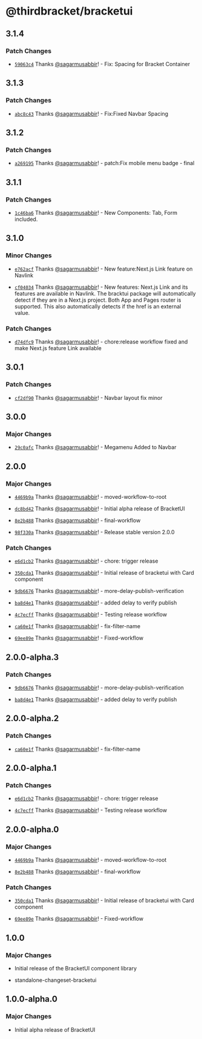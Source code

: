 # @thirdbracket/bracketui

## 3.1.4

### Patch Changes

- [`59063c4`](https://github.com/sagarmusabbir/bracketui/commit/59063c4907b6e50d6bc5ff19ac3586739e07b9ef) Thanks [@sagarmusabbir](https://github.com/sagarmusabbir)! - Fix: Spacing for Bracket Container

## 3.1.3

### Patch Changes

- [`abc8c43`](https://github.com/sagarmusabbir/bracketui/commit/abc8c437490a0f0c72fcd83501602b35a0575141) Thanks [@sagarmusabbir](https://github.com/sagarmusabbir)! - Fix:Fixed Navbar Spacing

## 3.1.2

### Patch Changes

- [`a269195`](https://github.com/sagarmusabbir/bracketui/commit/a2691958b5f1b722d723d562af8af12183a7a02f) Thanks [@sagarmusabbir](https://github.com/sagarmusabbir)! - patch:Fix mobile menu badge - final

## 3.1.1

### Patch Changes

- [`1c46ba6`](https://github.com/sagarmusabbir/bracketui/commit/1c46ba61b5d56625b430a9660b233ebb7998d012) Thanks [@sagarmusabbir](https://github.com/sagarmusabbir)! - New Components: Tab, Form included.

## 3.1.0

### Minor Changes

- [`e762acf`](https://github.com/sagarmusabbir/bracketui/commit/e762acffaf43545f95a23d1dadb53d7702f52bc4) Thanks [@sagarmusabbir](https://github.com/sagarmusabbir)! - New feature:Next.js Link feature on Navlink

- [`cf04034`](https://github.com/sagarmusabbir/bracketui/commit/cf040344df4e0a0a1b85a78dfdf28da03a40f4b0) Thanks [@sagarmusabbir](https://github.com/sagarmusabbir)! - New features: Next.js Link and its features are available in Navlink. The bracktui package will automatically detect if they are in a Next.js project. Both App and Pages router is supported. This also automatically detects if the href is an external value.

### Patch Changes

- [`d74dfc9`](https://github.com/sagarmusabbir/bracketui/commit/d74dfc9b9adfd08bd40cb3310125c2baf3f06cb9) Thanks [@sagarmusabbir](https://github.com/sagarmusabbir)! - chore:release workflow fixed and make Next.js feature Link available

## 3.0.1

### Patch Changes

- [`cf2df90`](https://github.com/sagarmusabbir/bracketui/commit/cf2df9052b6b240d0cc2999946e6a4c2afeec110) Thanks [@sagarmusabbir](https://github.com/sagarmusabbir)! - Navbar layout fix minor

## 3.0.0

### Major Changes

- [`29c0afc`](https://github.com/sagarmusabbir/bracketui/commit/29c0afc899ce947a4b788ab00a3a007f4d743342) Thanks [@sagarmusabbir](https://github.com/sagarmusabbir)! - Megamenu Added to Navbar

## 2.0.0

### Major Changes

- [`4469b9a`](https://github.com/sagarmusabbir/bracketui/commit/4469b9af2393b2eafdfe5563e8202b5cc325539c) Thanks [@sagarmusabbir](https://github.com/sagarmusabbir)! - moved-workflow-to-root

- [`dc8bd42`](https://github.com/sagarmusabbir/bracketui/commit/dc8bd4297144fe09fb17c1c4bc7cdcb20dbc76ed) Thanks [@sagarmusabbir](https://github.com/sagarmusabbir)! - Initial alpha release of BracketUI

- [`8e2b488`](https://github.com/sagarmusabbir/bracketui/commit/8e2b4882db29e45313d071adaed1c64363f2009a) Thanks [@sagarmusabbir](https://github.com/sagarmusabbir)! - final-workflow

- [`98f330a`](https://github.com/sagarmusabbir/bracketui/commit/98f330a94c3ab371b7914918474f1bc6e7cdedd3) Thanks [@sagarmusabbir](https://github.com/sagarmusabbir)! - Release stable version 2.0.0

### Patch Changes

- [`e6d1cb2`](https://github.com/sagarmusabbir/bracketui/commit/e6d1cb202ee9ed52bc06c035f1157289b7d7f0d0) Thanks [@sagarmusabbir](https://github.com/sagarmusabbir)! - chore: trigger release

- [`350cda1`](https://github.com/sagarmusabbir/bracketui/commit/350cda18b712e5b46b0000819160b858258c2c3f) Thanks [@sagarmusabbir](https://github.com/sagarmusabbir)! - Initial release of bracketui with Card component

- [`9db6676`](https://github.com/sagarmusabbir/bracketui/commit/9db6676e57663ae97f969683d48de57c945fb5bf) Thanks [@sagarmusabbir](https://github.com/sagarmusabbir)! - more-delay-publish-verification

- [`ba8d4e1`](https://github.com/sagarmusabbir/bracketui/commit/ba8d4e160362f6681ef9e405fb38fa585b116ab6) Thanks [@sagarmusabbir](https://github.com/sagarmusabbir)! - added delay to verify publish

- [`4c7ecff`](https://github.com/sagarmusabbir/bracketui/commit/4c7ecff517216676aedbe1a4fc7aa8cbe2e629a9) Thanks [@sagarmusabbir](https://github.com/sagarmusabbir)! - Testing release workflow

- [`ca60e1f`](https://github.com/sagarmusabbir/bracketui/commit/ca60e1f3ecf9453a4113b374efaa54ceae291b38) Thanks [@sagarmusabbir](https://github.com/sagarmusabbir)! - fix-filter-name

- [`69ee89e`](https://github.com/sagarmusabbir/bracketui/commit/69ee89e5167283727f1fc447f9cf412188114cbb) Thanks [@sagarmusabbir](https://github.com/sagarmusabbir)! - Fixed-workflow

## 2.0.0-alpha.3

### Patch Changes

- [`9db6676`](https://github.com/sagarmusabbir/bracketui/commit/9db6676e57663ae97f969683d48de57c945fb5bf) Thanks [@sagarmusabbir](https://github.com/sagarmusabbir)! - more-delay-publish-verification

- [`ba8d4e1`](https://github.com/sagarmusabbir/bracketui/commit/ba8d4e160362f6681ef9e405fb38fa585b116ab6) Thanks [@sagarmusabbir](https://github.com/sagarmusabbir)! - added delay to verify publish

## 2.0.0-alpha.2

### Patch Changes

- [`ca60e1f`](https://github.com/sagarmusabbir/bracketui/commit/ca60e1f3ecf9453a4113b374efaa54ceae291b38) Thanks [@sagarmusabbir](https://github.com/sagarmusabbir)! - fix-filter-name

## 2.0.0-alpha.1

### Patch Changes

- [`e6d1cb2`](https://github.com/sagarmusabbir/bracketui/commit/e6d1cb202ee9ed52bc06c035f1157289b7d7f0d0) Thanks [@sagarmusabbir](https://github.com/sagarmusabbir)! - chore: trigger release

- [`4c7ecff`](https://github.com/sagarmusabbir/bracketui/commit/4c7ecff517216676aedbe1a4fc7aa8cbe2e629a9) Thanks [@sagarmusabbir](https://github.com/sagarmusabbir)! - Testing release workflow

## 2.0.0-alpha.0

### Major Changes

- [`4469b9a`](https://github.com/sagarmusabbir/bracketui/commit/4469b9af2393b2eafdfe5563e8202b5cc325539c) Thanks [@sagarmusabbir](https://github.com/sagarmusabbir)! - moved-workflow-to-root

- [`8e2b488`](https://github.com/sagarmusabbir/bracketui/commit/8e2b4882db29e45313d071adaed1c64363f2009a) Thanks [@sagarmusabbir](https://github.com/sagarmusabbir)! - final-workflow

### Patch Changes

- [`350cda1`](https://github.com/sagarmusabbir/bracketui/commit/350cda18b712e5b46b0000819160b858258c2c3f) Thanks [@sagarmusabbir](https://github.com/sagarmusabbir)! - Initial release of bracketui with Card component

- [`69ee89e`](https://github.com/sagarmusabbir/bracketui/commit/69ee89e5167283727f1fc447f9cf412188114cbb) Thanks [@sagarmusabbir](https://github.com/sagarmusabbir)! - Fixed-workflow

## 1.0.0

### Major Changes

- Initial release of the BracketUI component library

- standalone-changeset-bracketui

## 1.0.0-alpha.0

### Major Changes

- Initial alpha release of BracketUI
